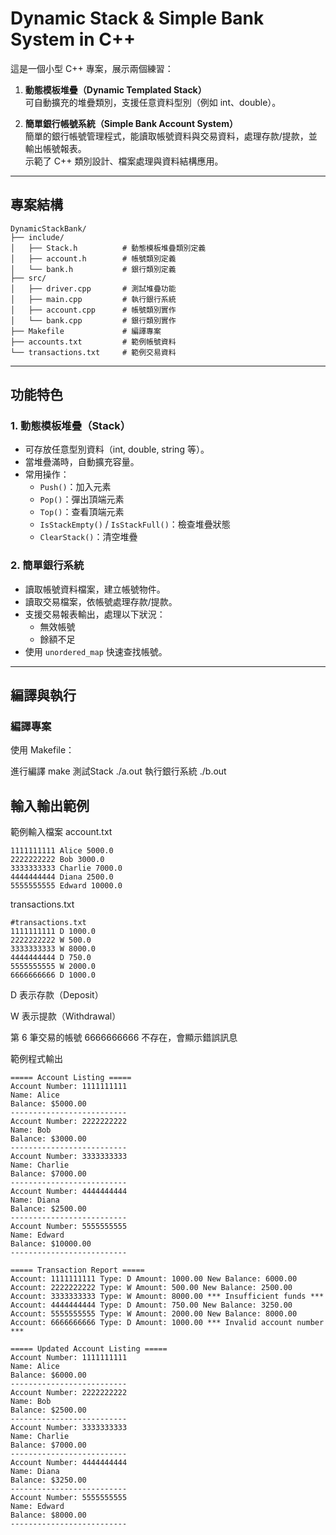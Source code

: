 # Dynamic Stack & Simple Bank System in C++

這是一個小型 C++ 專案，展示兩個練習：

1. **動態模板堆疊（Dynamic Templated Stack）**  
   可自動擴充的堆疊類別，支援任意資料型別（例如 int、double）。

2. **簡單銀行帳號系統（Simple Bank Account System）**  
   簡單的銀行帳號管理程式，能讀取帳號資料與交易資料，處理存款/提款，並輸出帳號報表。  
   示範了 C++ 類別設計、檔案處理與資料結構應用。

---

## 專案結構

```text
DynamicStackBank/
├── include/
│   ├── Stack.h          # 動態模板堆疊類別定義
│   ├── account.h        # 帳號類別定義
│   └── bank.h           # 銀行類別定義
├── src/
│   ├── driver.cpp       # 測試堆疊功能
│   ├── main.cpp         # 執行銀行系統
│   ├── account.cpp      # 帳號類別實作
│   └── bank.cpp         # 銀行類別實作
├── Makefile             # 編譯專案
├── accounts.txt         # 範例帳號資料
└── transactions.txt     # 範例交易資料
```


---

## 功能特色

### 1. 動態模板堆疊（Stack）
- 可存放任意型別資料（int, double, string 等）。
- 當堆疊滿時，自動擴充容量。
- 常用操作：
  - `Push()`：加入元素
  - `Pop()`：彈出頂端元素
  - `Top()`：查看頂端元素
  - `IsStackEmpty()` / `IsStackFull()`：檢查堆疊狀態
  - `ClearStack()`：清空堆疊

### 2. 簡單銀行系統
- 讀取帳號資料檔案，建立帳號物件。
- 讀取交易檔案，依帳號處理存款/提款。
- 支援交易報表輸出，處理以下狀況：
  - 無效帳號
  - 餘額不足
- 使用 `unordered_map` 快速查找帳號。

---

## 編譯與執行

### 編譯專案
使用 Makefile：

進行編譯 make
測試Stack ./a.out
執行銀行系統 ./b.out


## 輸入輸出範例

範例輸入檔案
account.txt
```text
1111111111 Alice 5000.0
2222222222 Bob 3000.0
3333333333 Charlie 7000.0
4444444444 Diana 2500.0
5555555555 Edward 10000.0
```
transactions.txt
```text
#transactions.txt
1111111111 D 1000.0
2222222222 W 500.0
3333333333 W 8000.0
4444444444 D 750.0
5555555555 W 2000.0
6666666666 D 1000.0
```

D 表示存款（Deposit）

W 表示提款（Withdrawal）

第 6 筆交易的帳號 6666666666 不存在，會顯示錯誤訊息

範例程式輸出
```text
===== Account Listing =====
Account Number: 1111111111
Name: Alice
Balance: $5000.00
--------------------------
Account Number: 2222222222
Name: Bob
Balance: $3000.00
--------------------------
Account Number: 3333333333
Name: Charlie
Balance: $7000.00
--------------------------
Account Number: 4444444444
Name: Diana
Balance: $2500.00
--------------------------
Account Number: 5555555555
Name: Edward
Balance: $10000.00
--------------------------

===== Transaction Report =====
Account: 1111111111 Type: D Amount: 1000.00 New Balance: 6000.00
Account: 2222222222 Type: W Amount: 500.00 New Balance: 2500.00
Account: 3333333333 Type: W Amount: 8000.00 *** Insufficient funds ***
Account: 4444444444 Type: D Amount: 750.00 New Balance: 3250.00
Account: 5555555555 Type: W Amount: 2000.00 New Balance: 8000.00
Account: 6666666666 Type: D Amount: 1000.00 *** Invalid account number ***

===== Updated Account Listing =====
Account Number: 1111111111
Name: Alice
Balance: $6000.00
--------------------------
Account Number: 2222222222
Name: Bob
Balance: $2500.00
--------------------------
Account Number: 3333333333
Name: Charlie
Balance: $7000.00
--------------------------
Account Number: 4444444444
Name: Diana
Balance: $3250.00
--------------------------
Account Number: 5555555555
Name: Edward
Balance: $8000.00
--------------------------
```
